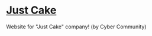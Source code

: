 # <a href="https://afoninis.github.io/just-cake/">Just Cake</a>

Website for "Just Cake" company! (by Cyber Community)

